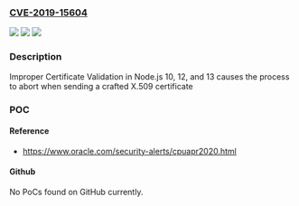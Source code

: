 ### [CVE-2019-15604](https://cve.mitre.org/cgi-bin/cvename.cgi?name=CVE-2019-15604)
![](https://img.shields.io/static/v1?label=Product&message=https%3A%2F%2Fgithub.com%2Fnodejs%2Fnode&color=blue)
![](https://img.shields.io/static/v1?label=Version&message=n%2Fa&color=blue)
![](https://img.shields.io/static/v1?label=Vulnerability&message=Improper%20Certificate%20Validation%20(CWE-295)&color=brighgreen)

### Description

Improper Certificate Validation in Node.js 10, 12, and 13 causes the process to abort when sending a crafted X.509 certificate

### POC

#### Reference
- https://www.oracle.com/security-alerts/cpuapr2020.html

#### Github
No PoCs found on GitHub currently.

